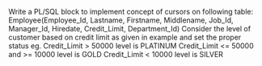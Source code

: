 Write a PL/SQL block to implement concept of cursors on following table:
 Employee(Employee_Id, Lastname,  Firstname, Middlename, Job_Id, Manager_Id,  Hiredate,  Credit_Limit,	 Department_Id)
Consider the level of customer based on credit limit as given in example and set the proper status
eg. Credit_Limit > 50000 level is PLATINUM
    Credit_Limit <= 50000 and >= 10000 level is GOLD
    Credit_Limit < 10000 level is SILVER
